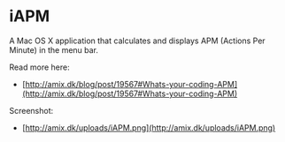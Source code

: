 iAPM
===========================================

A Mac OS X application that calculates and displays APM (Actions Per Minute) in the menu bar.

Read more here:

 * [http://amix.dk/blog/post/19567#Whats-your-coding-APM](http://amix.dk/blog/post/19567#Whats-your-coding-APM)

Screenshot:

 * [http://amix.dk/uploads/iAPM.png](http://amix.dk/uploads/iAPM.png)
